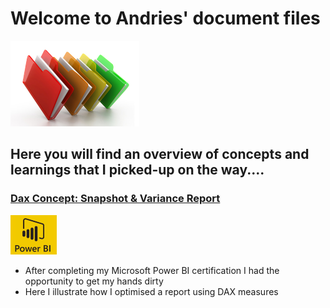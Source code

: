 
# Welcome to Andries' document files

![](/images/files_picture_small.png)

## Here you will find an overview of concepts and learnings that I picked-up on the way.... 

### [Dax Concept: Snapshot & Variance Report](https://github.com/andriescoetsee/dax_snapshot_variance_report.git) 

![](/images/powerBI_small2.png)

* After completing my Microsoft Power BI certification I had the opportunity to get my hands dirty
* Here I illustrate how I optimised a report using DAX measures 

